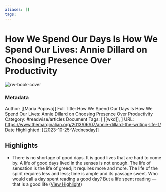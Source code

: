 ```yaml
---
aliases: []
tags:
---
```

# How We Spend Our Days Is How We Spend Our Lives: Annie Dillard on Choosing Presence Over Productivity

![rw-book-cover](https://www.themarginalian.org/wp-content/uploads/2013/06/annie.jpg?fit=600%2C315&ssl=1)
### Metadata
Author: [[Maria Popova]]
Full Title: How We Spend Our Days Is How We Spend Our Lives: Annie Dillard on Choosing Presence Over Productivity
Category: #readwise/articles
Document Tags: [ [[wkd]], ]
URL: https://www.themarginalian.org/2013/06/07/annie-dillard-the-writing-life-1/
Date Highlighted: [[2023-10-25-Wednesday]]

## Highlights
- There is no shortage of good days. It is good lives that are hard to come by. A life of good days lived in the senses is not enough. The life of sensation is the life of greed; it requires more and more. The life of the spirit requires less and less; time is ample and its passage sweet. Who would call a day spent reading a good day? But a life spent reading — that is a good life ([View Highlight](https://read.readwise.io/read/01hdkjcg2wc9tkjwqs4cwcg41w))

